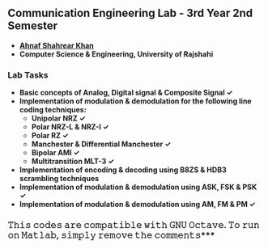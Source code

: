 ## Communication Engineering Lab - 3rd Year 2nd Semester
- **[Ahnaf Shahrear Khan](https://github.com/ahnafshahrear)**
- **Computer Science & Engineering, University of Rajshahi**

### Lab Tasks
- **Basic concepts of Analog, Digital signal & Composite Signal ✓**
- **Implementation of modulation & demodulation for the following line coding techniques:** 
	- **Unipolar NRZ ✓**
	- **Polar NRZ-L & NRZ-I ✓**
	- **Polar RZ ✓**
	- **Manchester & Differential Manchester ✓**
	- **Bipolar AMI ✓**
	- **Multitransition MLT-3 ✓**
- **Implementation of encoding & decoding using B8ZS & HDB3 scrambling techniques**
- **Implementation of modulation & demodulation using ASK, FSK & PSK ✓**
- **Implementation of modulation & demodulation using AM, FM & PM ✓**

### 𝚃𝚑𝚒𝚜 𝚌𝚘𝚍𝚎𝚜 𝚊𝚛𝚎 𝚌𝚘𝚖𝚙𝚊𝚝𝚒𝚋𝚕𝚎 𝚠𝚒𝚝𝚑 𝙶𝙽𝚄 𝙾𝚌𝚝𝚊𝚟𝚎. 𝚃𝚘 𝚛𝚞𝚗 𝚘𝚗 𝙼𝚊𝚝𝚕𝚊𝚋, 𝚜𝚒𝚖𝚙𝚕𝚢 𝚛𝚎𝚖𝚘𝚟𝚎 𝚝𝚑𝚎 𝚌𝚘𝚖𝚖𝚎𝚗𝚝𝚜***